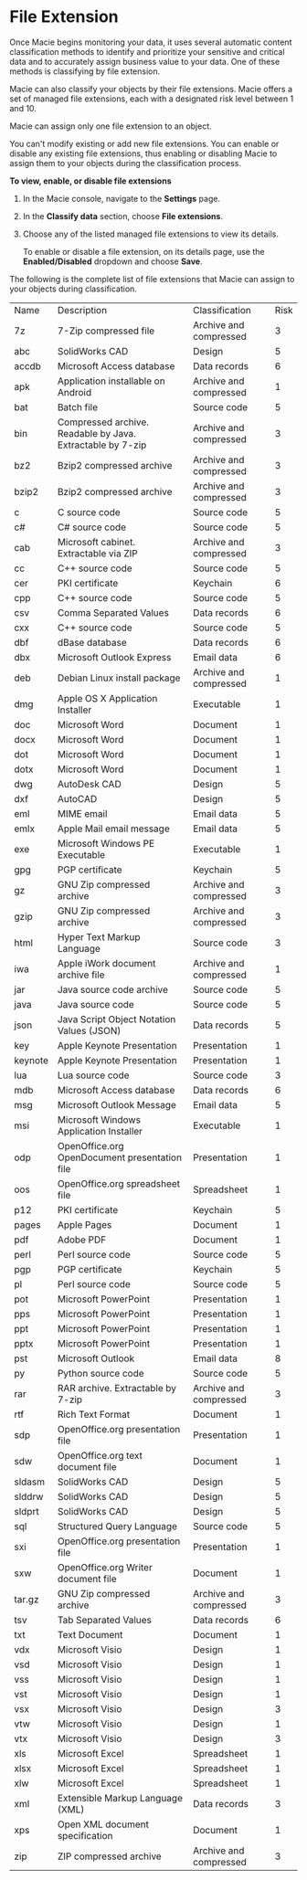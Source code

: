# File Extension<a name="macie-classify-objects-file-extension"></a>

Once Macie begins monitoring your data, it uses several automatic content classification methods to identify and prioritize your sensitive and critical data and to accurately assign business value to your data\. One of these methods is classifying by file extension\.

Macie can also classify your objects by their file extensions\. Macie offers a set of managed file extensions, each with a designated risk level between 1 and 10\. 

Macie can assign only one file extension to an object\.

You can't modify existing or add new file extensions\. You can enable or disable any existing file extensions, thus enabling or disabling Macie to assign them to your objects during the classification process\.<a name="enable-disable-file-extensions"></a>

**To view, enable, or disable file extensions**

1. In the Macie console, navigate to the **Settings** page\.

1. In the **Classify data** section, choose **File extensions**\.

1. Choose any of the listed managed file extensions to view its details\.

   To enable or disable a file extension, on its details page, use the **Enabled/Disabled** dropdown and choose **Save**\.

The following is the complete list of file extensions that Macie can assign to your objects during classification\.


|  |  |  |  | 
| --- |--- |--- |--- |
| Name  | Description | Classification | Risk | 
| 7z | 7\-Zip compressed file | Archive and compressed | 3 | 
| abc | SolidWorks CAD | Design | 5 | 
| accdb | Microsoft Access database | Data records | 6 | 
| apk | Application installable on Android | Archive and compressed | 1 | 
| bat | Batch file | Source code | 5 | 
| bin | Compressed archive\. Readable by Java\. Extractable by 7\-zip | Archive and compressed | 3 | 
| bz2 | Bzip2 compressed archive | Archive and compressed | 3 | 
| bzip2 | Bzip2 compressed archive | Archive and compressed | 3 | 
| c | C source code | Source code | 5 | 
| c\# | C\# source code | Source code | 5 | 
| cab | Microsoft cabinet\. Extractable via ZIP | Archive and compressed | 3 | 
| cc | C\+\+ source code | Source code | 5 | 
| cer | PKI certificate | Keychain | 6 | 
| cpp | C\+\+ source code | Source code | 5 | 
| csv | Comma Separated Values | Data records | 6 | 
| cxx | C\+\+ source code | Source code | 5 | 
| dbf | dBase database | Data records | 6 | 
| dbx | Microsoft Outlook Express | Email data | 6 | 
| deb | Debian Linux install package | Archive and compressed | 1 | 
| dmg | Apple OS X Application Installer | Executable | 1 | 
| doc | Microsoft Word | Document | 1 | 
| docx | Microsoft Word | Document | 1 | 
| dot | Microsoft Word | Document | 1 | 
| dotx | Microsoft Word | Document | 1 | 
| dwg | AutoDesk CAD | Design | 5 | 
| dxf | AutoCAD | Design | 5 | 
| eml | MIME email | Email data | 5 | 
| emlx | Apple Mail email message | Email data | 5 | 
| exe | Microsoft Windows PE Executable | Executable | 1 | 
| gpg | PGP certificate | Keychain | 5 | 
| gz | GNU Zip compressed archive | Archive and compressed | 3 | 
| gzip | GNU Zip compressed archive | Archive and compressed | 3 | 
| html | Hyper Text Markup Language | Source code | 3 | 
| iwa | Apple iWork document archive file | Archive and compressed | 1 | 
| jar | Java source code archive | Source code | 5 | 
| java | Java source code | Source code | 5 | 
| json | Java Script Object Notation Values \(JSON\) | Data records | 5 | 
| key | Apple Keynote Presentation | Presentation | 1 | 
| keynote | Apple Keynote Presentation | Presentation | 1 | 
| lua | Lua source code | Source code | 3 | 
| mdb | Microsoft Access database | Data records | 6 | 
| msg | Microsoft Outlook Message | Email data | 5 | 
| msi | Microsoft Windows Application Installer | Executable | 1 | 
| odp | OpenOffice\.org OpenDocument presentation file | Presentation | 1 | 
| oos | OpenOffice\.org spreadsheet file | Spreadsheet | 1 | 
| p12 | PKI certificate | Keychain | 5 | 
| pages | Apple Pages | Document | 1 | 
| pdf | Adobe PDF | Document | 1 | 
| perl | Perl source code | Source code | 5 | 
| pgp | PGP certificate | Keychain | 5 | 
| pl | Perl source code | Source code | 5 | 
| pot | Microsoft PowerPoint | Presentation | 1 | 
| pps | Microsoft PowerPoint | Presentation | 1 | 
| ppt | Microsoft PowerPoint | Presentation | 1 | 
| pptx | Microsoft PowerPoint | Presentation | 1 | 
| pst | Microsoft Outlook | Email data | 8 | 
| py | Python source code | Source code | 5 | 
| rar | RAR archive\. Extractable by 7\-zip | Archive and compressed | 3 | 
| rtf | Rich Text Format | Document | 1 | 
| sdp | OpenOffice\.org presentation file | Presentation | 1 | 
| sdw | OpenOffice\.org text document file | Document | 1 | 
| sldasm | SolidWorks CAD | Design | 5 | 
| slddrw | SolidWorks CAD | Design | 5 | 
| sldprt | SolidWorks CAD | Design | 5 | 
| sql | Structured Query Language | Source code | 5 | 
| sxi | OpenOffice\.org presentation file | Presentation | 1 | 
| sxw | OpenOffice\.org Writer document file | Document | 1 | 
| tar\.gz | GNU Zip compressed archive | Archive and compressed | 3 | 
| tsv | Tab Separated Values | Data records | 6 | 
| txt | Text Document | Document | 1 | 
| vdx | Microsoft Visio | Design | 1 | 
| vsd | Microsoft Visio | Design | 1 | 
| vss | Microsoft Visio | Design | 1 | 
| vst | Microsoft Visio | Design | 1 | 
| vsx | Microsoft Visio | Design | 3 | 
| vtw | Microsoft Visio | Design | 1 | 
| vtx | Microsoft Visio | Design | 3 | 
| xls | Microsoft Excel | Spreadsheet | 1 | 
| xlsx | Microsoft Excel | Spreadsheet | 1 | 
| xlw | Microsoft Excel | Spreadsheet | 1 | 
| xml | Extensible Markup Language \(XML\) | Data records | 3 | 
| xps | Open XML document specification | Document | 1 | 
| zip | ZIP compressed archive | Archive and compressed | 3 | 